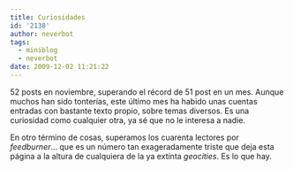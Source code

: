 ```yaml
---
title: Curiosidades
id: '2138'
author: neverbot
tags:
  - miniblog
  - neverbot
date: 2009-12-02 11:21:22
---
```


52 posts en noviembre, superando el récord de 51 post en un mes. Aunque muchos han sido tonterías, este último mes ha habido unas cuentas entradas con bastante texto propio, sobre temas diversos. Es una curiosidad como cualquier otra, ya sé que no le interesa a nadie.

En otro término de cosas, superamos los cuarenta lectores por _feedburner_... que es un número tan exageradamente triste que deja esta página a la altura de cualquiera de la ya extinta _geocities_. Es lo que hay.